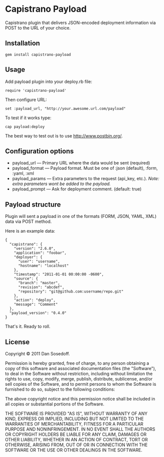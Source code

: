 # Capistrano Payload

Capistrano plugin that delivers JSON-encoded deployment information via POST to the URL of your choice.

## Installation

    gem install capistrano-payload
    
## Usage

Add payload plugin into your deploy.rb file:

    require 'capistrano-payload'
    
Then configure URL:

    set :payload_url, "http://your.awesome.url.com/payload"

To test if it works type:

    cap payload:deploy
    
The best way to test out is to use http://www.postbin.org/.

## Configuration options

- payload_url     &mdash; Primary URL where the data would be sent (required)
- payload_format  &mdash; Payload format. Must be one of :json (default), :form, :yaml, :xml
- payload_params  &mdash; Extra parameters to the request (api_key, etc.). *Note: extra parameters wont be added to the payload.*
- payload_prompt  &mdash; Ask for deployment comment. (default: true)

## Payload structure

Plugin will sent a payload in one of the formats (FORM, JSON, YAML, XML) data via POST method.

Here is an example data:

    {
      "capistrano": {
        "version": "2.6.0",
        "application": "foobar",
        "deployer": {
          "user": "username",
          "hostname": "localhost"
        },
        "timestamp": "2011-01-01 00:00:00 -0600",
        "source": {
          "branch": "master",
          "revision": "abcdef",
          "repository": "git@github.com:username/repo.git"
        },
        "action": "deploy",
        "message": "Comment"
      },
      "payload_version": "0.4.0"
    }

That's it. Ready to roll.

## License

Copyright © 2011 Dan Sosedoff.

Permission is hereby granted, free of charge, to any person obtaining a copy of this software and associated documentation files (the "Software"), to deal in the Software without restriction, including without limitation the rights to use, copy, modify, merge, publish, distribute, sublicense, and/or sell copies of the Software, and to permit persons to whom the Software is furnished to do so, subject to the following conditions:

The above copyright notice and this permission notice shall be included in all copies or substantial portions of the Software.

THE SOFTWARE IS PROVIDED "AS IS", WITHOUT WARRANTY OF ANY KIND, EXPRESS OR IMPLIED, INCLUDING BUT NOT LIMITED TO THE WARRANTIES OF MERCHANTABILITY, FITNESS FOR A PARTICULAR PURPOSE AND NONINFRINGEMENT. IN NO EVENT SHALL THE AUTHORS OR COPYRIGHT HOLDERS BE LIABLE FOR ANY CLAIM, DAMAGES OR OTHER LIABILITY, WHETHER IN AN ACTION OF CONTRACT, TORT OR OTHERWISE, ARISING FROM, OUT OF OR IN CONNECTION WITH THE SOFTWARE OR THE USE OR OTHER DEALINGS IN THE SOFTWARE.